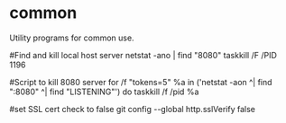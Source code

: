 # common
Utility programs for common use.

#Find and kill local host server
netstat -ano | find "8080"
taskkill /F /PID 1196

#Script to kill 8080 server
for /f "tokens=5" %a in ('netstat -aon ^| find ":8080" ^| find "LISTENING"') do taskkill /f /pid %a

#set SSL cert check to false
git config --global http.sslVerify false
